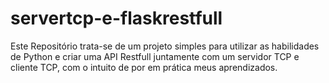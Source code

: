 # servertcp-e-flaskrestfull
Este Repositório trata-se de um projeto simples para utilizar as habilidades de Python e criar uma API Restfull juntamente com um servidor TCP e cliente TCP, com o intuito de por em prática meus aprendizados.
